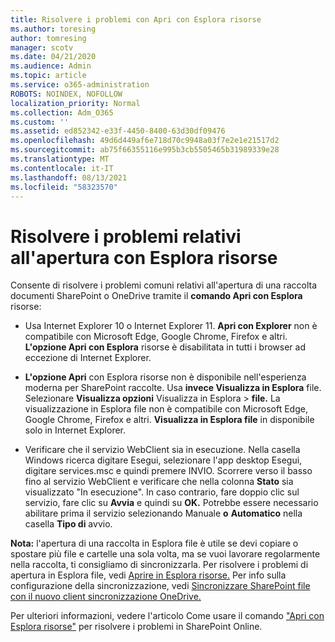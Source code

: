 ```yaml
---
title: Risolvere i problemi con Apri con Esplora risorse
ms.author: toresing
author: tomresing
manager: scotv
ms.date: 04/21/2020
ms.audience: Admin
ms.topic: article
ms.service: o365-administration
ROBOTS: NOINDEX, NOFOLLOW
localization_priority: Normal
ms.collection: Adm_O365
ms.custom: ''
ms.assetid: ed852342-e33f-4450-8400-63d30df09476
ms.openlocfilehash: 49d6d449af6e718d70c9948a03f7e2e1e21517d2
ms.sourcegitcommit: ab75f66355116e995b3cb5505465b31989339e28
ms.translationtype: MT
ms.contentlocale: it-IT
ms.lasthandoff: 08/13/2021
ms.locfileid: "58323570"
---
```

# <a name="fix-problems-with-open-with-explorer"></a>Risolvere i problemi relativi all'apertura con Esplora risorse

Consente di risolvere i problemi comuni relativi all'apertura di una raccolta documenti SharePoint o OneDrive tramite il **comando Apri con Esplora** risorse: 
  
- Usa Internet Explorer 10 o Internet Explorer 11. **Apri con Explorer** non è compatibile con Microsoft Edge, Google Chrome, Firefox e altri. **L'opzione Apri con Esplora** risorse è disabilitata in tutti i browser ad eccezione di Internet Explorer. 
    
- **L'opzione Apri** con Esplora risorse non è disponibile nell'esperienza moderna per SharePoint raccolte. Usa **invece Visualizza in Esplora** file. Selezionare **Visualizza opzioni** Visualizza in Esplora \> **file.** La visualizzazione in Esplora file non è compatibile con Microsoft Edge, Google Chrome, Firefox e altri. **Visualizza in Esplora file** in disponibile solo in Internet Explorer. 
    
- Verificare che il servizio WebClient sia in esecuzione. Nella casella Windows ricerca digitare Esegui, selezionare l'app desktop Esegui, digitare services.msc e quindi premere INVIO. Scorrere verso il basso fino al servizio WebClient e verificare che nella colonna **Stato** sia visualizzato "In esecuzione". In caso contrario, fare doppio clic sul servizio, fare clic su **Avvia** e quindi su **OK.** Potrebbe essere necessario abilitare prima il servizio selezionando Manuale **o** **Automatico** nella casella **Tipo di** avvio. 
    
**Nota:** l'apertura di una raccolta in Esplora file è utile se devi copiare o spostare più file e cartelle una sola volta, ma se vuoi lavorare regolarmente nella raccolta, ti consigliamo di sincronizzarla. Per risolvere i problemi di apertura in Esplora file, vedi [Aprire in Esplora risorse.](https://go.microsoft.com/fwlink/?linkid=871665) Per info sulla configurazione della sincronizzazione, vedi [Sincronizzare SharePoint file con il nuovo client sincronizzazione OneDrive.](https://go.microsoft.com/fwlink/?linkid=871666)
  
Per ulteriori informazioni, vedere l'articolo Come usare il comando ["Apri con Esplora risorse"](https://docs.microsoft.com/sharepoint/support/lists-and-libraries/troubleshoot-issues-using-open-with-explorer) per risolvere i problemi in SharePoint Online. 
  

